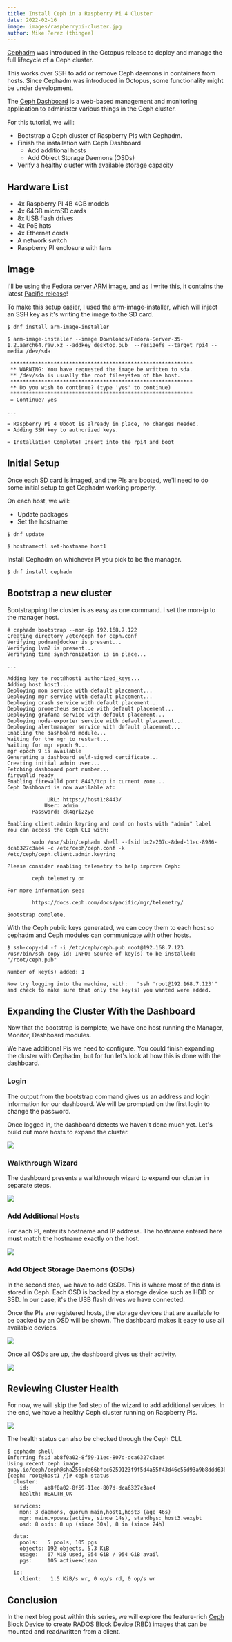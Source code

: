 ```yaml
---
title: Install Ceph in a Raspberry Pi 4 Cluster
date: 2022-02-16
image: images/raspberrypi-cluster.jpg
author: Mike Perez (thingee)
---
```


[Cephadm](https://docs.ceph.com/en/pacific/cephadm/) was introduced in the Octopus release to deploy and manage the full lifecycle of a Ceph cluster.

This works over SSH to add or remove Ceph daemons in containers from hosts. Since Cephadm was introduced in Octopus, some functionality might be under development.

The [Ceph Dashboard](https://docs.ceph.com/en/pacific/mgr/dashboard/) is a web-based management and monitoring application to administer various things in the Ceph cluster.

For this tutorial, we will:

- Bootstrap a Ceph cluster of Raspberry PIs with Cephadm.
- Finish the installation with Ceph Dashboard
  - Add additional hosts
  - Add Object Storage Daemons (OSDs)
- Verify a healthy cluster with available storage capacity

## Hardware List

- 4x Raspberry PI 4B 4GB models
- 4x 64GB microSD cards
- 8x USB flash drives
- 4x PoE hats
- 4x Ethernet cords
- A network switch
- Raspberry PI enclosure with fans

## Image

I'll be using the [Fedora server ARM image](https://arm.fedoraproject.org/), and as I write this, it contains the latest [Pacific release](https://ceph.io/en/news/blog/2021/v16-2-0-pacific-released/)!

To make this setup easier, I used the arm-image-installer, which will inject an SSH key as it's writing the image to the SD card.

```
$ dnf install arm-image-installer

$ arm-image-installer --image Downloads/Fedora-Server-35-1.2.aarch64.raw.xz --addkey desktop.pub  --resizefs --target rpi4 --media /dev/sda

 ***********************************************************
 ** WARNING: You have requested the image be written to sda.
 ** /dev/sda is usually the root filesystem of the host.
 ***********************************************************
 ** Do you wish to continue? (type 'yes' to continue)
 ***********************************************************
 = Continue? yes

...

= Raspberry Pi 4 Uboot is already in place, no changes needed.
= Adding SSH key to authorized keys.

= Installation Complete! Insert into the rpi4 and boot

```

## Initial Setup

Once each SD card is imaged, and the PIs are booted, we'll need to do some initial setup to get Cephadm working properly.

On each host, we will:

- Update packages
- Set the hostname

```
$ dnf update

$ hostnamectl set-hostname host1
```

Install Cephadm on whichever PI you pick to be the manager.

```
$ dnf install cephadm
```

## Bootstrap a new cluster

Bootstrapping the cluster is as easy as one command. I set the mon-ip to the manager host.

```
# cephadm bootstrap --mon-ip 192.168.7.122
Creating directory /etc/ceph for ceph.conf
Verifying podman|docker is present...
Verifying lvm2 is present...
Verifying time synchronization is in place...

...

Adding key to root@host1 authorized_keys...
Adding host host1...
Deploying mon service with default placement...
Deploying mgr service with default placement...
Deploying crash service with default placement...
Deploying prometheus service with default placement...
Deploying grafana service with default placement...
Deploying node-exporter service with default placement...
Deploying alertmanager service with default placement...
Enabling the dashboard module...
Waiting for the mgr to restart...
Waiting for mgr epoch 9...
mgr epoch 9 is available
Generating a dashboard self-signed certificate...
Creating initial admin user...
Fetching dashboard port number...
firewalld ready
Enabling firewalld port 8443/tcp in current zone...
Ceph Dashboard is now available at:

             URL: https://host1:8443/
            User: admin
        Password: ck4qri2zye

Enabling client.admin keyring and conf on hosts with "admin" label
You can access the Ceph CLI with:

        sudo /usr/sbin/cephadm shell --fsid bc2e207c-8ded-11ec-8986-dca6327c3ae4 -c /etc/ceph/ceph.conf -k /etc/ceph/ceph.client.admin.keyring

Please consider enabling telemetry to help improve Ceph:

        ceph telemetry on

For more information see:

        https://docs.ceph.com/docs/pacific/mgr/telemetry/

Bootstrap complete.
```

With the Ceph public keys generated, we can copy them to each host so cephadm and Ceph modules can communicate with other hosts.

```
$ ssh-copy-id -f -i /etc/ceph/ceph.pub root@192.168.7.123
/usr/bin/ssh-copy-id: INFO: Source of key(s) to be installed: "/root/ceph.pub"

Number of key(s) added: 1

Now try logging into the machine, with:   "ssh 'root@192.168.7.123'"
and check to make sure that only the key(s) you wanted were added.
```

## Expanding the Cluster With the Dashboard

Now that the bootstrap is complete, we have one host running the Manager, Monitor, Dashboard modules.

We have additional Pis we need to configure. You could finish expanding the cluster with Cephadm, but for fun let's look at how this is done with the dashboard.

### Login

The output from the bootstrap command gives us an address and login information for our dashboard. We will be prompted on the first login to change the password.

Once logged in, the dashboard detects we haven't done much yet. Let's build out more hosts to expand the cluster.

![](images/1-dashboard.png)

### Walkthrough Wizard

The dashboard presents a walkthrough wizard to expand our cluster in separate steps.

![](images/2-dashboard.png)

### Add Additional Hosts

For each PI, enter its hostname and IP address. The hostname entered here **must** match the hostname exactly on the host.

![](images/3-dashboard.png)

### Add Object Storage Daemons (OSDs)

In the second step, we have to add OSDs. This is where most of the data is stored in Ceph. Each OSD is backed by a storage device such as HDD or SSD. In our case, it's the USB flash drives we have connected.

Once the PIs are registered hosts, the storage devices that are available to be backed by an OSD will be shown. The dashboard makes it easy to use all available devices.

![](images/4-dashboard.png)

Once all OSDs are up, the dashboard gives us their activity.

![](images/5-dashboard.png)

## Reviewing Cluster Health

For now, we will skip the 3rd step of the wizard to add additional services. In the end, we have a healthy Ceph cluster running on Raspberry Pis.

![](images/6-dashboard.png)

The health status can also be checked through the Ceph CLI.

```
$ cephadm shell
Inferring fsid ab8f0a02-8f59-11ec-807d-dca6327c3ae4
Using recent ceph image quay.io/ceph/ceph@sha256:da66bfcc6259123f9f5d4a55f43d46c55d93a9b8ddd636250de82cd50ee22243
[ceph: root@host1 /]# ceph status
  cluster:
    id:     ab8f0a02-8f59-11ec-807d-dca6327c3ae4
    health: HEALTH_OK

  services:
    mon: 3 daemons, quorum main,host1,host3 (age 46s)
    mgr: main.vpowaz(active, since 14s), standbys: host3.wexybt
    osd: 8 osds: 8 up (since 30s), 8 in (since 24h)

  data:
    pools:   5 pools, 105 pgs
    objects: 192 objects, 5.3 KiB
    usage:   67 MiB used, 954 GiB / 954 GiB avail
    pgs:     105 active+clean

  io:
    client:   1.5 KiB/s wr, 0 op/s rd, 0 op/s wr
```

## Conclusion

In the next blog post within this series, we will explore the feature-rich [Ceph Block Device](https://docs.ceph.com/en/pacific/rbd/) to create RADOS Block Device (RBD) images that can be mounted and read/written from a client.
